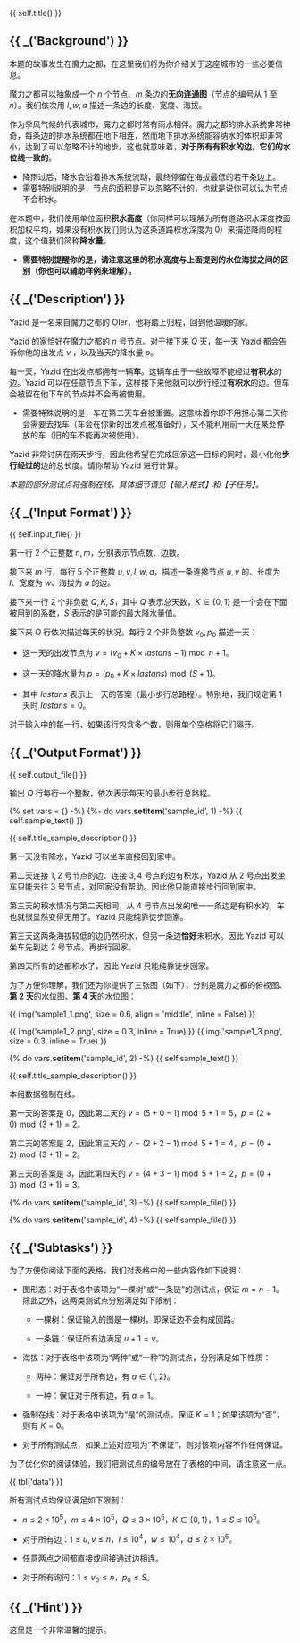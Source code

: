 {{ self.title() }}

## {{ _('Background') }}

本题的故事发生在魔力之都，在这里我们将为你介绍关于这座城市的一些必要信息。

魔力之都可以抽象成一个 $n$ 个节点、$m$ 条边的**无向连通图**（节点的编号从 $1$ 至 $n$）。我们依次用 $l,w,a$ 描述一条边的长度、宽度、海拔。

作为季风气候的代表城市，魔力之都时常有雨水相伴。魔力之都的排水系统非常神奇，每条边的排水系统都在地下相连，然而地下排水系统能容纳水的体积却非常小，达到了可以忽略不计的地步。这也就意味着，**对于所有有积水的边，它们的水位线一致的**。

* 降雨过后，降水会沿着排水系统流动，最终停留在海拔最低的若干条边上。
* 需要特别说明的是，节点的面积是可以忽略不计的，也就是说你可以认为节点不会积水。

在本题中，我们使用单位面积**积水高度**（你同样可以理解为所有道路积水深度按面积加权平均，如果没有积水我们则认为这条道路积水深度为 $0$）来描述降雨的程度，这个值我们简称**降水量**。

* **需要特别提醒你的是，请注意这里的积水高度与上面提到的水位海拔之间的区别（你也可以辅助样例来理解）。**

## {{ _('Description') }}

Yazid 是一名来自魔力之都的 OIer，他将踏上归程，回到他温暖的家。

Yazid 的家恰好在魔力之都的 $n$ 号节点。对于接下来 $Q$ 天，每一天 Yazid 都会告诉你他的出发点 $v$ ，以及当天的降水量 $p$。

每一天，Yazid 在出发点都拥有一辆**车**。这辆车由于一些故障不能经过**有积水**的边。Yazid 可以在任意节点下车，这样接下来他就可以步行经过**有积水**的边。但车会被留在他下车的节点并不会再被使用。

* 需要特殊说明的是，车在第二天车会被重置。这意味着你即不用担心第二天你会需要去找车（车会在你新的出发点被准备好），又不能利用前一天在某处停放的车（旧的车不能再次被使用）。

Yazid 非常讨厌在雨天步行，因此他希望在完成回家这一目标的同时，最小化他**步行经过的**边的总长度。请你帮助 Yazid 进行计算。

*本题的部分测试点将强制在线，具体细节请见【输入格式】和【子任务】。*

## {{ _('Input Format') }}

{{ self.input_file() }}

第一行 $2$ 个正整数 $n,m$，分别表示节点数、边数。

接下来 $m$ 行，每行 $5$ 个正整数 $u,v,l,w,a$，描述一条连接节点 $u,v$ 的、长度为 $l$、宽度为 $w$、海拔为 $a$ 的边。

接下来一行 $2$ 个非负数 $Q,K,S$，其中 $Q$ 表示总天数，$K\in\left\{0,1\right\}$ 是一个会在下面被用到的系数，$S$ 表示的是可能的最大降水量值。

接下来 $Q$ 行依次描述每天的状况。每行 $2$ 个非负整数 $v_0,p_0$ 描述一天：

* 这一天的出发节点为 $v=\left(v_0+K\times lastans-1\right)\bmod n+1$。

* 这一天的降水量为 $p=\left(p_0+K\times lastans\right)\bmod \left(S+1\right)$。

* 其中 $lastans$ 表示上一天的答案（最小步行总路程）。特别地，我们规定第 $1$ 天时 $lastans=0$。

对于输入中的每一行，如果该行包含多个数，则用单个空格将它们隔开。

## {{ _('Output Format') }}

{{ self.output_file() }}

输出 $Q$ 行每行一个整数，依次表示每天的最小步行总路程。

{% set vars = {} -%}
{%- do vars.__setitem__('sample_id', 1) -%}
{{ self.sample_text() }}

{{ self.title_sample_description() }}

第一天没有降水，Yazid 可以坐车直接回到家中。

第二天连接 $1,2$ 号节点的边、连接 $3,4$ 号点的边有积水，Yazid 从 $2$ 号点出发坐车只能去往 $3$ 号节点，对回家没有帮助。因此他只能直接步行回到家中。

第三天的积水情况与第二天相同，从 $4$ 号节点出发的唯一一条边是有积水的，车也就很显然变得无用了。Yazid 只能纯靠徒步回家。

第三天这两条海拔较低的边仍然积水，但另一条边**恰好**未积水。因此 Yazid 可以坐车先到达 $2$ 号节点，再步行回家。

第四天所有的边都积水了，因此 Yazid 只能纯靠徒步回家。

为了方便你理解，我们还为你提供了三张图（如下），分别是魔力之都的俯视图、**第 $2$ 天**的水位图、**第 $4$ 天**的水位图：

{{ img('sample1_1.png', size = 0.6, align = 'middle', inline = False) }}

{{ img('sample1_2.png', size = 0.3, inline = True) }}
{{ img('sample1_3.png', size = 0.3, inline = True) }}

{% do vars.__setitem__('sample_id', 2) -%}
{{ self.sample_text() }}

{{ self.title_sample_description() }}

本组数据强制在线。

第一天的答案是 $0$，因此第二天的 $v=\left( 5+0-1\right)\bmod 5+1=5$，$p=\left(2+0\right)\bmod\left(3+1\right)=2$。

第二天的答案是 $2$，因此第三天的 $v=\left( 2+2-1\right)\bmod 5+1=4$，$p=\left(0+2\right)\bmod\left(3+1\right)=2$。

第三天的答案是 $3$，因此第四天的 $v=\left( 4+3-1\right)\bmod 5+1=2$，$p=\left(0+3\right)\bmod\left(3+1\right)=3$。

{% do vars.__setitem__('sample_id', 3) -%}
{{ self.sample_file() }}

{% do vars.__setitem__('sample_id', 4) -%}
{{ self.sample_file() }}

## {{ _('Subtasks') }}

为了方便你阅读下面的表格，我们对表格中的一些内容作如下说明：

* 图形态：对于表格中该项为“一棵树”或“一条链”的测试点，保证 $m=n-1$。除此之外，这两类测试点分别满足如下限制：

	* 一棵树：保证输入的图是一棵树，即保证边不会构成回路。

	* 一条链：保证所有边满足 $u+1=v$。

* 海拔：对于表格中该项为“两种”或“一种”的测试点，分别满足如下性质：

	* 两种：保证对于所有边，有 $a\in \left\{1,2\right\}$。

	* 一种：保证对于所有边，有 $a=1$。

* 强制在线：对于表格中该项为“是”的测试点，保证 $K=1$；如果该项为“否”，则有 $K=0$。

* 对于所有测试点，如果上述对应项为“不保证”，则对该项内容不作任何保证。

为了优化你的阅读体验，我们把测试点的编号放在了表格的中间，请注意这一点。

{{ tbl('data') }}

所有测试点均保证满足如下限制：

* $n\leq 2\times 10^5$，$m\leq 4\times 10^5$，$Q\leq 3\times 10^5$，$K\in\left\{0,1\right\}$，$1\leq S\leq 10^5$。

* 对于所有边：$1\leq u,v\leq n$，$l\leq 10^4$，$w\leq 10^4$，$a\leq 2\times 10^5$。

* 任意两点之间都直接或间接通过边相连。

* 对于所有询问：$1\leq v_0\leq n$，$p_0\leq S$。

## {{ _('Hint') }}

这里是一个非常温馨的提示。